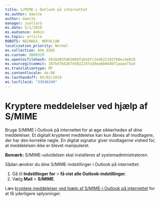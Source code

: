 ```yaml
---
title: S/MIME-i Outlook på internettet
ms.author: daeite
author: daeite
manager: joallard
ms.date: 5/1/2019
ms.audience: Admin
ms.topic: article
ROBOTS: NOINDEX, NOFOLLOW
localization_priority: Normal
ms.collection: Adm_O365
ms.custom: 9000329
ms.openlocfilehash: 5816d85596560dfa016fc2ed622192f68ec4e818
ms.sourcegitcommit: 187bd764267e502224fa30ea8b04d071aaae73a4
ms.translationtype: MT
ms.contentlocale: da-DK
ms.lasthandoff: 05/02/2019
ms.locfileid: "33546240"
---
```

# <a name="encrypt-messages-using-smime"></a>Kryptere meddelelser ved hjælp af S/MIME

Bruge S/MIME i Outlook på internettet for at øge sikkerheden af dine meddelelser. Et digitalt krypteret meddelelse kan kun åbnes af modtagere, der har den korrekte nøgle. En digital signatur giver modtagerne vished for, at meddelelsen ikke er blevet manipuleret.

**Bemærk:** S/MIME-udvidelsen skal installeres af systemadministratoren.

Sådan ændrer du dine S/MIME-indstillinger i Outlook på internettet:

1. Gå til **Indstillinger for** > **få vist alle Outlook-indstillinger**.
2. Vælg **Mail** > **S/MIME**.

Læs [kryptere meddelelser ved hjælp af S/MIME-i Outlook på internettet](https://support.office.com/article/878c79fc-7088-4b39-966f-14512658f480) for at få yderligere oplysninger.